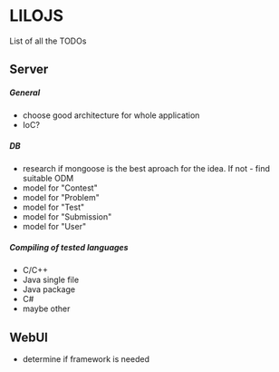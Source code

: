 # LILOJS

List of all the TODOs

## Server

##### General
- choose good architecture for whole application
- IoC?

##### DB

- research if mongoose is the best aproach for the idea. If not - find suitable ODM
- model for "Contest"
- model for "Problem"
- model for "Test"
- model for "Submission"
- model for "User"

##### Compiling of tested languages

- C/C++
- Java single file
- Java package
- C#
- maybe other

## WebUI

- determine if framework is needed